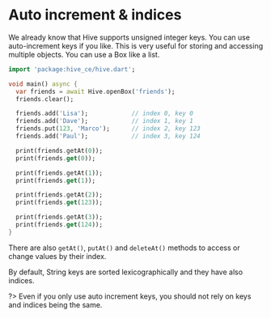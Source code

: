 # Auto increment & indices

We already know that Hive supports unsigned integer keys. You can use auto-increment keys if you like. This is very useful for storing and accessing multiple objects. You can use a Box like a list.

```dart
import 'package:hive_ce/hive.dart';

void main() async {
  var friends = await Hive.openBox('friends');
  friends.clear();

  friends.add('Lisa');            // index 0, key 0
  friends.add('Dave');            // index 1, key 1
  friends.put(123, 'Marco');      // index 2, key 123
  friends.add('Paul');            // index 3, key 124

  print(friends.getAt(0));
  print(friends.get(0));

  print(friends.getAt(1));
  print(friends.get(1));

  print(friends.getAt(2));
  print(friends.get(123));

  print(friends.getAt(3));
  print(friends.get(124));
}
```

There are also `getAt()`, `putAt()` and `deleteAt()` methods to access or change values by their index.

By default, String keys are sorted lexicographically and they have also indices.

?> Even if you only use auto increment keys, you should not rely on keys and indices being the same.
